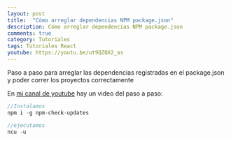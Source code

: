 ```yaml
---
layout: post
title:  "Cómo arreglar dependencias NPM package.json"
description: Cómo arreglar dependencias NPM package.json
comments: true
category: Tutoriales
tags: Tutoriales React
youtube: https://youtu.be/ut9QZQX2_as
---
```

Paso a paso para arreglar las dependencias registradas en el package.json y poder correr los proyectos correctamente

En <a target="_blank" href="{{ page.youtube }}">mi canal de youtube</a> hay un video del paso a paso:

```PHP
//Instalamos
npm i -g npm-check-updates

//ejecutamos
ncu -u
```
